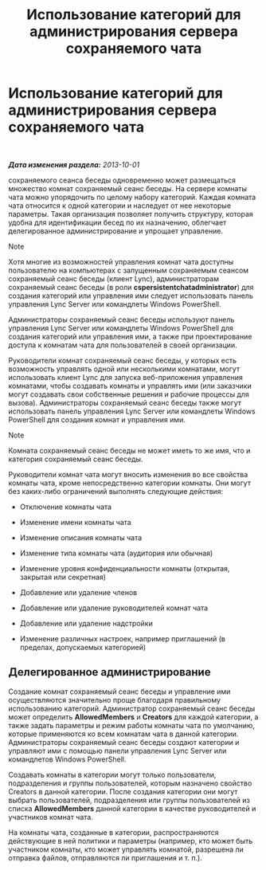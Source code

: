 ﻿---
title: Использование категорий для администрирования сервера сохраняемого чата
TOCTitle: Использование категорий для администрирования сервера сохраняемого чата
ms:assetid: dfcb3ad1-da90-467e-b08c-f4e68673b7b5
ms:mtpsurl: https://technet.microsoft.com/ru-ru/library/Gg398988(v=OCS.15)
ms:contentKeyID: 49311410
ms.date: 05/19/2016
mtps_version: v=OCS.15
ms.translationtype: HT
---

# Использование категорий для администрирования сервера сохраняемого чата

 

_**Дата изменения раздела:** 2013-10-01_

сохраняемого сеанса беседы одновременно может размещаться множество комнат сохраняемый сеанс беседы. На сервере комнаты чата можно упорядочить по целому набору категорий. Каждая комната чата относится к одной категории и наследует от нее некоторые параметры. Такая организация позволяет получить структуру, которая удобна для идентификации бесед по их назначению, облегчает делегированное администрирование и упрощает управление.

> [!note]  
> Хотя многие из возможностей управления комнат чата доступны пользователю на компьютерах с запущенным сохраняемым сеансом сохраняемый сеанс беседы (клиент Lync), администраторам сохраняемый сеанс беседы (в роли <strong>cspersistentchatadministrator</strong>) для создания категорий или управления ими следует использовать панель управления Lync Server или командлеты Windows PowerShell.

Администраторы сохраняемый сеанс беседы используют панель управления Lync Server или командлеты Windows PowerShell для создания категорий или управления ими, а также при проектирование доступа к комнатам чата для пользователей в своей организации.

Руководители комнат сохраняемый сеанс беседы, у которых есть возможность управлять одной или несколькими комнатами, могут использовать клиент Lync для запуска веб-приложения управления комнатами, чтобы создавать комнаты и управлять ими (или заказчики могут создавать свои собственные решения и рабочие процессы для вызова). Администраторы сохраняемый сеанс беседы также могут использовать панель управления Lync Server или командлеты Windows PowerShell для создания комнат и управления ими.

> [!note]  
> Комната сохраняемый сеанс беседы не может иметь то же имя, что и категория сохраняемый сеанс беседы.

Руководители комнат чата могут вносить изменения во все свойства комнаты чата, кроме непосредственно категории комнаты. Они могут без каких-либо ограничений выполнять следующие действия:

  - Отключение комнаты чата

  - Изменение имени комнаты чата

  - Изменение описания комнаты чата

  - Изменение типа комнаты чата (аудитория или обычная)

  - Изменение уровня конфиденциальности комнаты (открытая, закрытая или секретная)

  - Добавление или удаление членов

  - Добавление или удаление руководителей комнат чата

  - Добавление или удаление надстройки

  - Изменение различных настроек, например приглашений (в пределах, допускаемых категорией)

## Делегированное администрирование

Создание комнат сохраняемый сеанс беседы и управление ими осуществляются значительно проще благодаря правильному использованию категорий. Администратор сохраняемый сеанс беседы может определить **AllowedMembers** и **Creators** для каждой категории, а также задать параметры и режим работы комнаты чата по умолчанию, которые применяются ко всем комнатам чата в данной категории. Администраторы сохраняемый сеанс беседы создают категории и управляют ими с помощью панели управления Lync Server или командлетов Windows PowerShell.

Создавать комнаты в категории могут только пользователи, подразделения и группы пользователей, которым назначено свойство Creators в данной категории. После создания категории они могут выбрать пользователей, подразделения или группы пользователей из списка **AllowedMembers** данной категории в качестве руководителей и участников комнат чата.

На комнаты чата, созданные в категории, распространяются действующие в ней политики и параметры (например, кто может быть участником комнаты, кто может управлять комнатой, разрешена ли отправка файлов, отправляются ли приглашения и т. п.).

